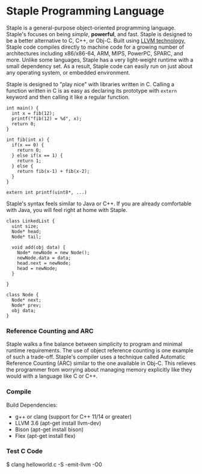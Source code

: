 Staple Programming Language
============================

Staple is a general-purpose object-oriented programming language. Staple's focuses on being *simple*, __powerful__, and fast.
Staple is designed to be a better alternative to C, C++, or Obj-C. Built using [LLVM technology](http://llvm.org/), Staple
code compiles directly to machine code for a growing number of architectures including x86/x86-64, ARM, MIPS, PowerPC,
SPARC, and more. Unlike some languages, Staple has a very light-weight runtime with a small dependency set. As a
result, Staple code can easily run on just about any operating system, or embedded environment.

Staple is designed to "play nice" with libraries written in C. Calling a function written in C is as easy as declaring
its prototype with `extern` keyword and then calling it like a regular function.

    int main() {
      int x = fib(12);
      printf("fib(12) = %d", x);
      return 0;
    }

    int fib(int x) {
      if(x == 0) {
        return 0;
      } else if(x == 1) {
        return 1;
      } else {
        return fib(x-1) + fib(x-2);
      }
    }

    extern int printf(uint8*, ...)


Staple's syntax feels similar to Java or C++. If you are already comfortable with Java, you will feel right at home
with Staple.

    class LinkedList {
      uint size;
      Node* head;
      Node* tail;

      void add(obj data) {
        Node* newNode = new Node();
        newNode.data = data;
        head.next = newNode;
        head = newNode;
      }

    }

    class Node {
      Node* next;
      Node* prev;
      obj data;
    }

### Reference Counting and ARC ###

Staple walks a fine balance between simplicity to program and minimal runtime requirements. The use of object reference
counting is one example of such a trade-off. Staple's compiler uses a technique called Automatic Reference Counting (ARC)
similar to the one available in Obj-C. This relieves the programmer from worrying about managing memory explicitly like they
would with a language like C or C++.



### Compile ###

Build Dependencies:
* g++ or clang (support for C++ 11/14 or greater)
* LLVM 3.6 (apt-get install llvm-dev)
* Bison (apt-get install bison)
* Flex (apt-get install flex)



### Test C Code ###

$ clang helloworld.c -S -emit-llvm -O0
